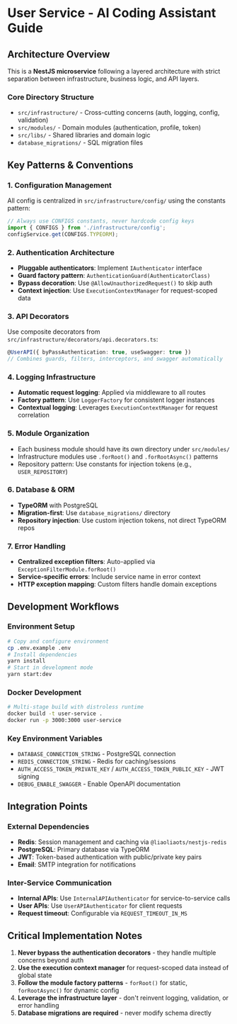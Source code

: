 # User Service - AI Coding Assistant Guide

## Architecture Overview

This is a **NestJS microservice** following a layered architecture with strict separation between infrastructure, business logic, and API layers.

### Core Directory Structure

- `src/infrastructure/` - Cross-cutting concerns (auth, logging, config, validation)
- `src/modules/` - Domain modules (authentication, profile, token)
- `src/libs/` - Shared libraries and domain logic
- `database_migrations/` - SQL migration files

## Key Patterns & Conventions

### 1. Configuration Management

All config is centralized in `src/infrastructure/config/` using the constants pattern:

```typescript
// Always use CONFIGS constants, never hardcode config keys
import { CONFIGS } from './infrastructure/config';
configService.get(CONFIGS.TYPEORM);
```

### 2. Authentication Architecture

- **Pluggable authenticators**: Implement `IAuthenticator` interface
- **Guard factory pattern**: `AuthenticationGuard(AuthenticatorClass)`
- **Bypass decoration**: Use `@AllowUnauthorizedRequest()` to skip auth
- **Context injection**: Use `ExecutionContextManager` for request-scoped data

### 3. API Decorators

Use composite decorators from `src/infrastructure/decorators/api.decorators.ts`:

```typescript
@UserAPI({ byPassAuthentication: true, useSwagger: true })
// Combines guards, filters, interceptors, and swagger automatically
```

### 4. Logging Infrastructure

- **Automatic request logging**: Applied via middleware to all routes
- **Factory pattern**: Use `LoggerFactory` for consistent logger instances
- **Contextual logging**: Leverages `ExecutionContextManager` for request correlation

### 5. Module Organization

- Each business module should have its own directory under `src/modules/`
- Infrastructure modules use `.forRoot()` and `.forRootAsync()` patterns
- Repository pattern: Use constants for injection tokens (e.g., `USER_REPOSITORY`)

### 6. Database & ORM

- **TypeORM** with PostgreSQL
- **Migration-first**: Use `database_migrations/` directory
- **Repository injection**: Use custom injection tokens, not direct TypeORM repos

### 7. Error Handling

- **Centralized exception filters**: Auto-applied via `ExceptionFilterModule.forRoot()`
- **Service-specific errors**: Include service name in error context
- **HTTP exception mapping**: Custom filters handle domain exceptions

## Development Workflows

### Environment Setup

```bash
# Copy and configure environment
cp .env.example .env
# Install dependencies
yarn install
# Start in development mode
yarn start:dev
```

### Docker Development

```bash
# Multi-stage build with distroless runtime
docker build -t user-service .
docker run -p 3000:3000 user-service
```

### Key Environment Variables

- `DATABASE_CONNECTION_STRING` - PostgreSQL connection
- `REDIS_CONNECTION_STRING` - Redis for caching/sessions
- `AUTH_ACCESS_TOKEN_PRIVATE_KEY` / `AUTH_ACCESS_TOKEN_PUBLIC_KEY` - JWT signing
- `DEBUG_ENABLE_SWAGGER` - Enable OpenAPI documentation

## Integration Points

### External Dependencies

- **Redis**: Session management and caching via `@liaoliaots/nestjs-redis`
- **PostgreSQL**: Primary database via TypeORM
- **JWT**: Token-based authentication with public/private key pairs
- **Email**: SMTP integration for notifications

### Inter-Service Communication

- **Internal APIs**: Use `InternalAPIAuthenticator` for service-to-service calls
- **User APIs**: Use `UserAPIAuthenticator` for client requests
- **Request timeout**: Configurable via `REQUEST_TIMEOUT_IN_MS`

## Critical Implementation Notes

1. **Never bypass the authentication decorators** - they handle multiple concerns beyond auth
2. **Use the execution context manager** for request-scoped data instead of global state
3. **Follow the module factory patterns** - `forRoot()` for static, `forRootAsync()` for dynamic config
4. **Leverage the infrastructure layer** - don't reinvent logging, validation, or error handling
5. **Database migrations are required** - never modify schema directly
